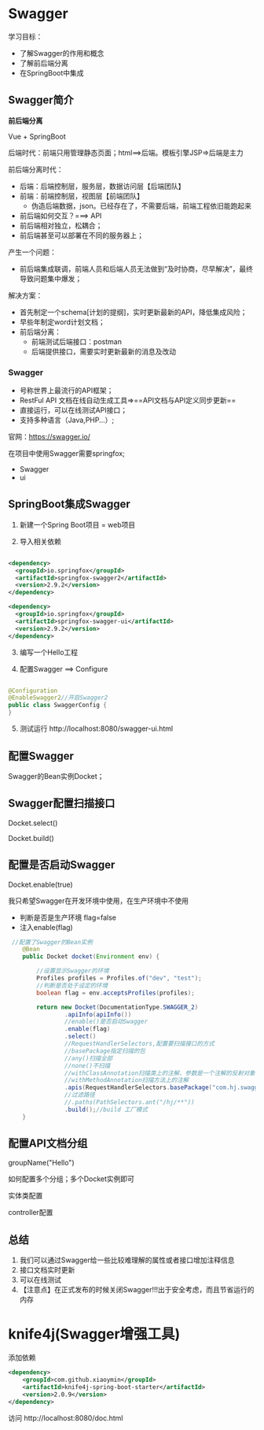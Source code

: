 # Swagger

学习目标：

- 了解Swagger的作用和概念
- 了解前后端分离
- 在SpringBoot中集成

## Swagger简介

**前后端分离**

Vue + SpringBoot

后端时代：前端只用管理静态页面；html==>后端。模板引擎JSP=>后端是主力

前后端分离时代：

- 后端：后端控制层，服务层，数据访问层【后端团队】
- 前端：前端控制层，视图层【前端团队】
    - 伪造后端数据，json。已经存在了，不需要后端，前端工程依旧能跑起来
- 前后端如何交互？===> API
- 前后端相对独立，松耦合；
- 前后端甚至可以部署在不同的服务器上；

产生一个问题：

- 前后端集成联调，前端人员和后端人员无法做到“及时协商，尽早解决”，最终导致问题集中爆发；

解决方案：

- 首先制定一个schema[计划的提纲]，实时更新最新的API，降低集成风险；
- 早些年制定word计划文档；
- 前后端分离：
    - 前端测试后端接口：postman
    - 后端提供接口，需要实时更新最新的消息及改动

### Swagger

- 号称世界上最流行的API框架；
- RestFul API 文档在线自动生成工具=>==API文档与API定义同步更新==
- 直接运行，可以在线测试API接口；
- 支持多种语言（Java,PHP...）;

官网：https://swagger.io/

在项目中使用Swagger需要springfox;

- Swagger
- ui

## SpringBoot集成Swagger

1. 新建一个Spring Boot项目 = web项目

2. 导入相关依赖

```xml

<dependency>
  <groupId>io.springfox</groupId>
  <artifactId>springfox-swagger2</artifactId>
  <version>2.9.2</version>
</dependency>

<dependency>
  <groupId>io.springfox</groupId>
  <artifactId>springfox-swagger-ui</artifactId>
  <version>2.9.2</version>
</dependency>

```

3. 编写一个Hello工程

4. 配置Swagger ==> Configure

```java

@Configuration
@EnableSwagger2//开启Swagger2
public class SwaggerConfig {
}
```

5. 测试运行
http://localhost:8080/swagger-ui.html

## 配置Swagger

Swagger的Bean实例Docket；

## Swagger配置扫描接口

Docket.select()

Docket.build()

## 配置是否启动Swagger

Docket.enable(true)

我只希望Swagger在开发环境中使用，在生产环境中不使用

- 判断是否是生产环境 flag=false
- 注入enable(flag)
```java
 //配置了Swagger的Bean实例
    @Bean
    public Docket docket(Environment env) {

        //设置显示Swagger的环境
        Profiles profiles = Profiles.of("dev", "test");
        //判断是否处于设定的环境
        boolean flag = env.acceptsProfiles(profiles);

        return new Docket(DocumentationType.SWAGGER_2)
                .apiInfo(apiInfo())
                //enable()是否启动Swagger
                .enable(flag)
                .select()
                //RequestHandlerSelectors,配置要扫描接口的方式
                //basePackage指定扫描的包
                //any()扫描全部
                //none()不扫描
                //withClassAnnotation扫描类上的注解，参数是一个注解的反射对象
                //withMethodAnnotation扫描方法上的注解
                .apis(RequestHandlerSelectors.basePackage("com.hj.swagger.controller"))
                //过滤路径
                //.paths(PathSelectors.ant("/hj/**"))
                .build();//build 工厂模式
    }
```
## 配置API文档分组

groupName("Hello")

如何配置多个分组；多个Docket实例即可

实体类配置

controller配置

## 总结

1. 我们可以通过Swagger给一些比较难理解的属性或者接口增加注释信息
2. 接口文档实时更新
3. 可以在线测试
4. 【注意点】在正式发布的时候关闭Swagger!!!出于安全考虑，而且节省运行的内存

# knife4j(Swagger增强工具)

添加依赖
```xml
<dependency>
    <groupId>com.github.xiaoymin</groupId>
    <artifactId>knife4j-spring-boot-starter</artifactId>
    <version>2.0.9</version>
</dependency>
```
访问
http://localhost:8080/doc.html
